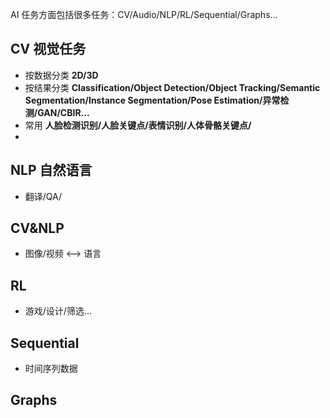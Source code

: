 
AI 任务方面包括很多任务：CV/Audio/NLP/RL/Sequential/Graphs...


## CV 视觉任务
- 按数据分类 **2D/3D**
- 按结果分类 **Classification/Object Detection/Object Tracking/Semantic Segmentation/Instance Segmentation/Pose Estimation/异常检测/GAN/CBIR...**
- 常用 **人脸检测识别/人脸关键点/表情识别/人体骨骼关键点/**
- 
## NLP 自然语言

- 翻译/QA/

## CV&NLP

- 图像/视频 <--> 语言

## RL

- 游戏/设计/筛选...

## Sequential
- 时间序列数据

## Graphs
